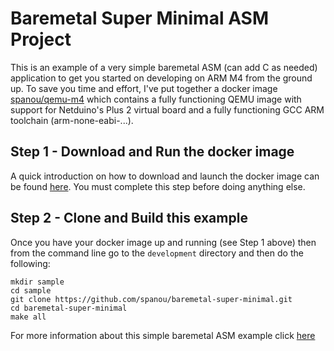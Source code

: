 # Baremetal Super Minimal ASM Project

This is an example of a very simple baremetal ASM (can add C as needed) application to get you started on developing on ARM M4 from the ground up. To save you time and effort, I've put together a docker image [spanou/qemu-m4](https://hub.docker.com/r/spanou/qemu-m4) which contains a fully functioning QEMU image with support for Netduino's Plus 2 virtual board and a fully functioning GCC ARM toolchain (arm-none-eabi-...).


## Step 1 - Download and Run the docker image 
A quick introduction on how to download and launch the docker image can be found  [here](https://hub.docker.com/r/spanou/qemu-m4). You must complete this step before doing anything else.

## Step 2 - Clone and Build this example

Once you have your docker image up and running (see Step 1 above) then from the command line go to the ```development``` directory and then do the following:

```
mkdir sample
cd sample
git clone https://github.com/spanou/baremetal-super-minimal.git
cd baremetal-super-minimal
make all 
```

For more information about this simple baremetal ASM example click [here](https://github.com/spanou/baremetal-super-minimal/blob/main/docs/running-on-qemu.md)

